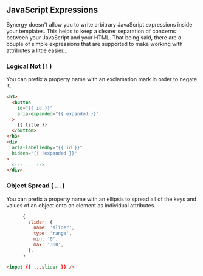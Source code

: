 ## JavaScript Expressions

Synergy doesn't allow you to write arbitrary
JavaScript expressions inside your templates. This
helps to keep a clearer separation of concerns
between your JavaScript and your HTML. That being
said, there are a couple of simple expressions
that are supported to make working with attributes
a little easier...

### Logical Not ( ! )

You can prefix a property name with an exclamation
mark in order to negate it.

```html
<h3>
  <button
    id="{{ id }}"
    aria-expanded="{{ expanded }}"
  >
    {{ title }}
  </button>
</h3>
<div
  aria-labelledby="{{ id }}"
  hidden="{{ !expanded }}"
>
  <!-- ... -->
</div>
```

### Object Spread ( ... )

You can prefix a property name with an ellipsis to
spread all of the keys and values of an object
onto an element as individual attributes.

```js
      {
        slider: {
          name: 'slider',
          type: 'range',
          min: '0',
          max: '360',
        },
      }
```

```html
<input {{ ...slider }} />
```

